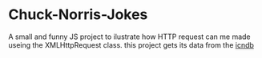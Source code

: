 # Chuck-Norris-Jokes
A small and funny JS project to ilustrate how HTTP request can me made useing the XMLHttpRequest class.
this project gets its data from the <a href="http://www.icndb.com/api/">icndb</a>
